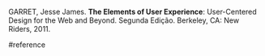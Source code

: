 GARRET, Jesse James. **The Elements of User Experience**: User-Centered Design for the Web and Beyond. Segunda Edição. Berkeley, CA: New Riders, 2011.

#reference